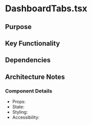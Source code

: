 # DashboardTabs.tsx

## Purpose

## Key Functionality

## Dependencies

## Architecture Notes

### Component Details
- Props: 
- State: 
- Styling: 
- Accessibility: 

